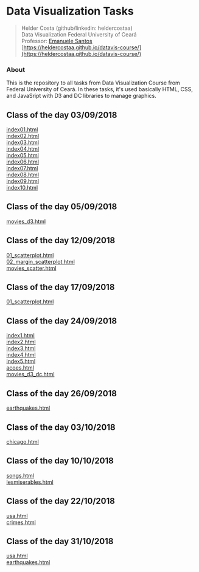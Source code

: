 # Data Visualization Tasks
> Helder Costa (github/linkedin: heldercostaa)  
> Data Visualization
> Federal University of Ceará  
> Professor: [Emanuele Santos](https://emanueles.github.io/)  
> [https://heldercostaa.github.io/datavis-course/](https://heldercostaa.github.io/datavis-course/)  

### About
This is the repository to all tasks from Data Visualization Course from Federal University of Ceará.
In these tasks, it's used basically HTML, CSS, and JavaSript with D3 and DC libraries to manage graphics.

## Class of the day 03/09/2018
[index01.html](basic/index01.html)<br />
[index02.html](basic/index02.html)<br />
[index03.html](basic/index03.html)<br />
[index04.html](basic/index04.html)<br />
[index05.html](basic/index05.html)<br />
[index06.html](basic/index06.html)<br />
[index07.html](basic/index07.html)<br />
[index08.html](basic/index08.html)<br />
[index09.html](basic/index09.html)<br />
[index10.html](basic/index10.html)<br />


## Class of the day 05/09/2018
[movies_d3.html](d3_intro/movies_d3.html)<br />


## Class of the day 12/09/2018
[01_scatterplot.html](d3_scale/01_scatterplot.html)<br />
[02_margin_scatterplot.html](d3_scale/02_margin_scatterplot.html)<br />
[movies_scatter.html](d3_scale/movies_scatter.html)<br />


## Class of the day 17/09/2018
[01_scatterplot.html](d3_update/01_scatterplot.html)<br />


## Class of the day 24/09/2018
[index1.html](d3_crossfilter/index1.html)<br />
[index2.html](d3_crossfilter/index2.html)<br />
[index3.html](d3_crossfilter/index3.html)<br />
[index4.html](d3_crossfilter/index4.html)<br />
[index5.html](d3_crossfilter/index5.html)<br />
[acoes.html](d3_crossfilter/acoes.html)<br />
[movies_d3_dc.html](d3_crossfilter/movies_d3_dc.html)<br />


## Class of the day 26/09/2018
[earthquakes.html](d3_crossfilter_2/earthquakes.html)<br />


## Class of the day 03/10/2018
[chicago.html](d3_spacial/chicago.html)<br />


## Class of the day 10/10/2018
[songs.html](d3_networks_trees/songs.html)<br />
[lesmiserables.html](d3_networks_trees/lesmiserables.html)<br />

## Class of the day 22/10/2018
[usa.html](color-d3/usa.html)<br />
[crimes.html](color-d3/crimes.html)<br />

## Class of the day 31/10/2018
[usa.html](d3_interactive/usa.html)<br />
[earthquakes.html](d3_interactive/earthquakes.html)<br />